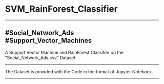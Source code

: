 # SVM_RainForest_Classifier
---------------------------------------------------------------------------------------------
#Social_Network_Ads
#Support_Vector_Machines
---------------------------------------------------------------------------------------------
A Support Vector Machine and RainForest Classifier on the "Social_Network_Ads.csv" Dataset  


---------------------------------------------------------------------------------------------


The Dataset is provided with the Code in the format of Jupyter Notebook.


---------------------------------------------------------------------------------------------
